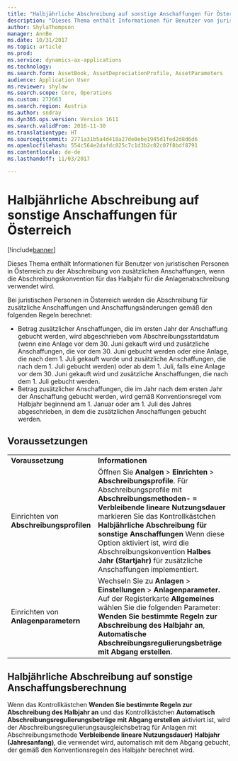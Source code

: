 ```yaml
---
title: "Halbjährliche Abschreibung auf sonstige Anschaffungen für Österreich"
description: "Dieses Thema enthält Informationen für Benutzer von juristischen Personen in Österreich zu der Abschreibung von zusätzlichen Anschaffungen, wenn die Abschreibungskonvention für das Halbjahr für die Anlagenabschreibung verwendet wird."
author: ShylaThompson
manager: AnnBe
ms.date: 10/31/2017
ms.topic: article
ms.prod: 
ms.service: dynamics-ax-applications
ms.technology: 
ms.search.form: AssetBook, AssetDepreciationProfile, AssetParameters
audience: Application User
ms.reviewer: shylaw
ms.search.scope: Core, Operations
ms.custom: 272663
ms.search.region: Austria
ms.author: sndray
ms.dyn365.ops.version: Version 1611
ms.search.validFrom: 2016-11-30
ms.translationtype: HT
ms.sourcegitcommit: 2771a31b5a4d418a27de0ebe1945d1fed2d8d6d6
ms.openlocfilehash: 554c564e2dafdc025c7c1d3b2c02c07f8bdf8791
ms.contentlocale: de-de
ms.lasthandoff: 11/03/2017

---
```


# <a name="half-year-depreciation-on-additional-acquisitions-for-austria"></a>Halbjährliche Abschreibung auf sonstige Anschaffungen für Österreich

[!include[banner](../includes/banner.md)]


Dieses Thema enthält Informationen für Benutzer von juristischen Personen in Österreich zu der Abschreibung von zusätzlichen Anschaffungen, wenn die Abschreibungskonvention für das Halbjahr für die Anlagenabschreibung verwendet wird.

Bei juristischen Personen in Österreich werden die Abschreibung für zusätzliche Anschaffungen und Anschaffungsänderungen gemäß den folgenden Regeln berechnet:

-   Betrag zusätzlicher Anschaffungen, die im ersten Jahr der Anschaffung gebucht werden, wird abgeschrieben vom Abschreibungsstartdatum (wenn eine Anlage vor dem 30. Juni gekauft wird und zusätzliche Anschaffungen, die vor dem 30. Juni gebucht werden oder eine Anlage, die nach dem 1. Juli gekauft wurde und zusätzliche Anschaffungen, die nach dem 1. Juli gebucht werden) oder ab dem 1. Juli, falls eine Anlage vor dem 30. Juni gekauft wird und zusätzliche Anschaffungen, die nach dem 1. Juli gebucht werden.
-   Betrag zusätzlicher Anschaffungen, die im Jahr nach dem ersten Jahr der Anschaffung gebucht werden, wird gemäß Konventionsregel vom Halbjahr beginnend am 1. Januar oder am 1. Juli des Jahres abgeschrieben, in dem die zusätzlichen Anschaffungen gebucht werden.

## <a name="prerequisites"></a>Voraussetzungen
|                                       |                                                                                                                                                                                                                                                                                                                                                               |
|---------------------------------------|---------------------------------------------------------------------------------------------------------------------------------------------------------------------------------------------------------------------------------------------------------------------------------------------------------------------------------------------------------------|
| **Voraussetzung**                      | **Informationen**                                                                                                                                                                                                                                                                                                                                              |
| Einrichten von **Abschreibungsprofilen**       | Öffnen Sie **Analgen** &gt; **Einrichten** &gt; **Abschreibungsprofile**. Für Abschreibungsprofile mit **Abschreibungsmethoden- = Verbleibende lineare Nutzungsdauer** markieren Sie das Kontrollkästchen **Halbjährliche Abschreibung für sonstige Anschaffungen** Wenn diese Option aktiviert ist, wird die Abschreibungskonvention **Halbes Jahr (Startjahr)** für zusätzliche Anschaffungen implementiert. |
| Einrichten von **Anlagenparametern**    | Wechseln Sie zu **Anlagen** &gt; **Einstellungen** &gt; **Anlagenparameter.** Auf der Registerkarte **Allgemeines** wählen Sie die folgenden Parameter:  **Wenden Sie bestimmte Regeln zur Abschreibung des Halbjahr an**, **Automatische Abschreibungsregulierungsbeträge mit Abgang erstellen**.                                                                                  |

## <a name="half-year-depreciation-on-additional-acquisitions-calculation"></a>Halbjährliche Abschreibung auf sonstige Anschaffungsberechnung
Wenn das Kontrollkästchen **Wenden Sie bestimmte Regeln zur Abschreibung des Halbjahr an** und das Kontrollkästchen **Automatisch Abschreibungsregulierungsbeträge mit Abgang erstellen** aktiviert ist, wird der Abschreibungsregulierungsausgleichsbetrag für Anlagen mit  Abschreibungsmethode **Verbleibende lineare Nutzungsdauer)** **Halbjahr (Jahresanfang)**, die verwendet wird, automatisch mit dem Abgang gebucht, der gemäß den Konventionsregeln des Halbjahr berechnet wird.





